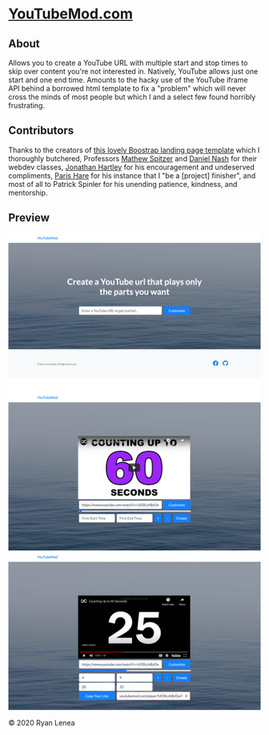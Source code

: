 # [YouTubeMod.com](https://youtubemod.com/)

## About

Allows you to create a YouTube URL with multiple start and stop times to skip
over content you're not interested in. Natively, YouTube allows just one start and one end time. Amounts to the hacky use of the YouTube iframe API behind a borrowed html template to fix a "problem" which will never cross the minds of most people but which I and a select few found horribly frustrating.   

## Contributors

Thanks to the creators of [this lovely Boostrap landing page template](https://startbootstrap.com/template-overviews/landing-page/) which I thoroughly butchered, Professors [Mathew Spitzer](https://www.linkedin.com/in/matt-spitzer-60434a13/) and [Daniel Nash](https://www.linkedin.com/in/daniel-nash-4a39865/) for their webdev classes, [Jonathan Hartley](https://www.tartley.com/) for his encouragement and undeserved compliments, [Paris Hare](https://www.linkedin.com/in/paris-hare-ba8633b0/) for his instance that I "be a [project] finisher", and most of all to Patrick Spinler for his unending patience, kindness, and mentorship.

## Preview

![Main Page](/img/SitePreview1.png)![Customization Page](/img/SitePreview2.png)![Customization Page With Custom URL Row](/img/SitePreview3.png)

&copy; 2020 Ryan Lenea
